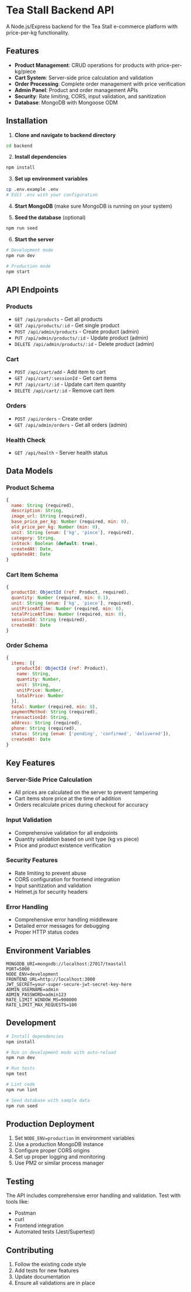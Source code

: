 # Tea Stall Backend API

A Node.js/Express backend for the Tea Stall e-commerce platform with price-per-kg functionality.

## Features

- **Product Management**: CRUD operations for products with price-per-kg/piece
- **Cart System**: Server-side price calculation and validation
- **Order Processing**: Complete order management with price verification
- **Admin Panel**: Product and order management APIs
- **Security**: Rate limiting, CORS, input validation, and sanitization
- **Database**: MongoDB with Mongoose ODM

## Installation

1. **Clone and navigate to backend directory**
```bash
cd backend
```

2. **Install dependencies**
```bash
npm install
```

3. **Set up environment variables**
```bash
cp .env.example .env
# Edit .env with your configuration
```

4. **Start MongoDB** (make sure MongoDB is running on your system)

5. **Seed the database** (optional)
```bash
npm run seed
```

6. **Start the server**
```bash
# Development mode
npm run dev

# Production mode
npm start
```

## API Endpoints

### Products
- `GET /api/products` - Get all products
- `GET /api/products/:id` - Get single product
- `POST /api/admin/products` - Create product (admin)
- `PUT /api/admin/products/:id` - Update product (admin)
- `DELETE /api/admin/products/:id` - Delete product (admin)

### Cart
- `POST /api/cart/add` - Add item to cart
- `GET /api/cart/:sessionId` - Get cart items
- `PUT /api/cart/:id` - Update cart item quantity
- `DELETE /api/cart/:id` - Remove cart item

### Orders
- `POST /api/orders` - Create order
- `GET /api/admin/orders` - Get all orders (admin)

### Health Check
- `GET /api/health` - Server health status

## Data Models

### Product Schema
```javascript
{
  name: String (required),
  description: String,
  image_url: String (required),
  base_price_per_kg: Number (required, min: 0),
  old_price_per_kg: Number (min: 0),
  unit: String (enum: ['kg', 'piece'], required),
  category: String,
  inStock: Boolean (default: true),
  createdAt: Date,
  updatedAt: Date
}
```

### Cart Item Schema
```javascript
{
  productId: ObjectId (ref: Product, required),
  quantity: Number (required, min: 0.1),
  unit: String (enum: ['kg', 'piece'], required),
  unitPriceAtTime: Number (required, min: 0),
  totalPriceAtTime: Number (required, min: 0),
  sessionId: String (required),
  createdAt: Date
}
```

### Order Schema
```javascript
{
  items: [{
    productId: ObjectId (ref: Product),
    name: String,
    quantity: Number,
    unit: String,
    unitPrice: Number,
    totalPrice: Number
  }],
  total: Number (required, min: 0),
  paymentMethod: String (required),
  transactionId: String,
  address: String (required),
  phone: String (required),
  status: String (enum: ['pending', 'confirmed', 'delivered']),
  createdAt: Date
}
```

## Key Features

### Server-Side Price Calculation
- All prices are calculated on the server to prevent tampering
- Cart items store price at the time of addition
- Orders recalculate prices during checkout for accuracy

### Input Validation
- Comprehensive validation for all endpoints
- Quantity validation based on unit type (kg vs piece)
- Price and product existence verification

### Security Features
- Rate limiting to prevent abuse
- CORS configuration for frontend integration
- Input sanitization and validation
- Helmet.js for security headers

### Error Handling
- Comprehensive error handling middleware
- Detailed error messages for debugging
- Proper HTTP status codes

## Environment Variables

```env
MONGODB_URI=mongodb://localhost:27017/teastall
PORT=5000
NODE_ENV=development
FRONTEND_URL=http://localhost:3000
JWT_SECRET=your-super-secure-jwt-secret-key-here
ADMIN_USERNAME=admin
ADMIN_PASSWORD=admin123
RATE_LIMIT_WINDOW_MS=900000
RATE_LIMIT_MAX_REQUESTS=100
```

## Development

```bash
# Install dependencies
npm install

# Run in development mode with auto-reload
npm run dev

# Run tests
npm test

# Lint code
npm run lint

# Seed database with sample data
npm run seed
```

## Production Deployment

1. Set `NODE_ENV=production` in environment variables
2. Use a production MongoDB instance
3. Configure proper CORS origins
4. Set up proper logging and monitoring
5. Use PM2 or similar process manager

## Testing

The API includes comprehensive error handling and validation. Test with tools like:
- Postman
- curl
- Frontend integration
- Automated tests (Jest/Supertest)

## Contributing

1. Follow the existing code style
2. Add tests for new features
3. Update documentation
4. Ensure all validations are in place